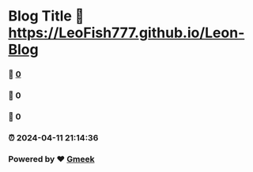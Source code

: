 # Blog Title :link: https://LeoFish777.github.io/Leon-Blog 
### :page_facing_up: [0](https://LeoFish777.github.io/Leon-Blog/tag.html) 
### :speech_balloon: 0 
### :hibiscus: 0 
### :alarm_clock: 2024-04-11 21:14:36 
### Powered by :heart: [Gmeek](https://github.com/Meekdai/Gmeek)
